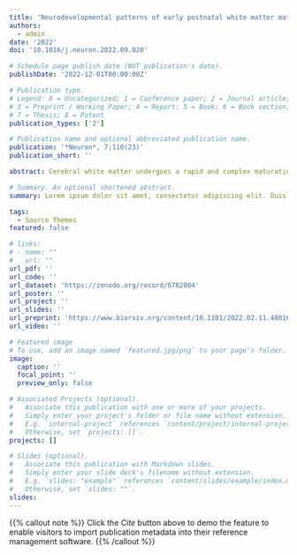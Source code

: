 ```yaml
---
title: 'Neurodevelopmental patterns of early postnatal white matter maturation represent distinct underlying microstructure and histology'
authors:
  - admin
date: '2022'
doi: '10.1016/j.neuron.2022.09.020'

# Schedule page publish date (NOT publication's date).
publishDate: '2022-12-01T00:00:00Z'

# Publication type.
# Legend: 0 = Uncategorized; 1 = Conference paper; 2 = Journal article;
# 3 = Preprint / Working Paper; 4 = Report; 5 = Book; 6 = Book section;
# 7 = Thesis; 8 = Patent
publication_types: ['2']

# Publication name and optional abbreviated publication name.
publication: '*Neuron*, 7;110(23)'
publication_short: ''

abstract: Cerebral white matter undergoes a rapid and complex maturation during the early postnatal period. Prior magnetic resonance imaging (MRI) studies of early postnatal development have often been limited by small sample size, single-modality imaging, and univariate analytics. Here, we applied nonnegative matrix factorization, an unsupervised multivariate pattern analysis technique, to T2w/T1w signal ratio maps from the Developing Human Connectome Project (n = 342 newborns) revealing patterns of coordinated white matter maturation. These patterns showed divergent age-related maturational trajectories, which were replicated in another independent cohort (n = 239). Furthermore, we showed that T2w/T1w signal variations in these maturational patterns are explained by differential contributions of white matter microstructural indices derived from diffusion-weighted MRI. Finally, we demonstrated how white matter maturation patterns relate to distinct histological features by comparing our findings with postmortem late fetal/early postnatal brain tissue staining. Together, these results delineate concise and effective representation of early postnatal white matter reorganization.

# Summary. An optional shortened abstract.
summary: Lorem ipsum dolor sit amet, consectetur adipiscing elit. Duis posuere tellus ac convallis placerat. Proin tincidunt magna sed ex sollicitudin condimentum.

tags:
  - Source Themes
featured: false

# links:
# - name: ""
#   url: ""
url_pdf: ''
url_code: ''
url_dataset: 'https://zenodo.org/record/6782004'
url_poster: ''
url_project: ''
url_slides: ''
url_preprint: 'https://www.biorxiv.org/content/10.1101/2022.02.11.480169v2.full'
url_video: ''

# Featured image
# To use, add an image named `featured.jpg/png` to your page's folder.
image:
  caption: ''
  focal_point: ''
  preview_only: false

# Associated Projects (optional).
#   Associate this publication with one or more of your projects.
#   Simply enter your project's folder or file name without extension.
#   E.g. `internal-project` references `content/project/internal-project/index.md`.
#   Otherwise, set `projects: []`.
projects: []

# Slides (optional).
#   Associate this publication with Markdown slides.
#   Simply enter your slide deck's filename without extension.
#   E.g. `slides: "example"` references `content/slides/example/index.md`.
#   Otherwise, set `slides: ""`.
slides:
---
```



{{% callout note %}}
Click the _Cite_ button above to demo the feature to enable visitors to import publication metadata into their reference management software.
{{% /callout %}}
